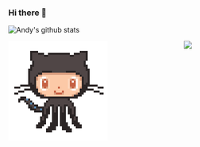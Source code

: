 ### Hi there 👋

![Andy's github stats](https://github-readme-stats.vercel.app/api?username=AndyLaBorde&show_icons=true&title_color=fff&icon_color=79ff97&text_color=9f9f9f&bg_color=151515)

![octocat](images/octocat.gif)
<img align='right' src='https://github.com/AndyLaBorde/AndyLaBorde/images/octocat.gif' width='150"'>
<!--
**AndyLaBorde/AndyLaBorde** is a ✨ _special_ ✨ repository because its `README.md` (this file) appears on your GitHub profile.

Here are some ideas to get you started:

- 🔭 I’m currently working on ...
- 🌱 I’m currently learning React, GraphQL
- 👯 I’m looking to collaborate on future projects!
- 🤔 I’m looking for help with ...
- 💬 Ask me about ...
- 📫 How to reach me: ...
- 😄 Pronouns: ...
- ⚡ Fun fact: ...
-->
